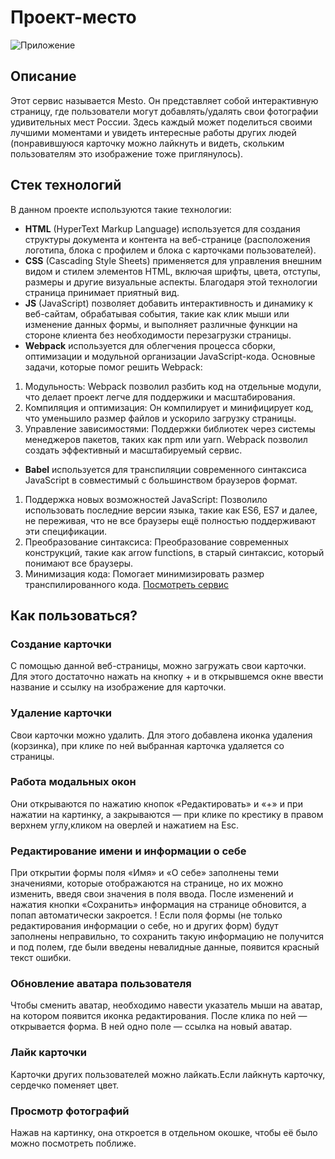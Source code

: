 # Проект-место
![Приложение](https://github.com/user-attachments/assets/0fc07f7b-4655-4d5d-9d06-3bc34cdcf440)

## Описание
Этот сервис называется Mesto. Он представляет собой интерактивную страницу, где пользователи могут добавлять/удалять свои фотографии удивительных мест России. Здесь каждый может поделиться своими лучшими моментами и увидеть интересные работы других людей (понравившуюся карточку можно лайкнуть и видеть, скольким пользователям это изображение тоже приглянулось). 

## Стек технологий
В данном проекте используются такие технологии: 
- **HTML** (HyperText Markup Language) используется для создания структуры документа и контента на веб-странице (расположения логотипа, блока с профилем и блока с карточками пользователей).
- **CSS** (Cascading Style Sheets) применяется для управления внешним видом и стилем элементов HTML, включая шрифты, цвета, отступы, размеры и другие визуальные аспекты. Благодаря этой технологии страница принимает приятный вид.
- **JS** (JavaScript) позволяет добавить интерактивность и динамику к веб-сайтам, обрабатывая события, такие как клик мыши или изменение данных формы, и выполняет различные функции на стороне клиента без необходимости перезагрузки страницы.
- **Webpack** используется для облегчения процесса сборки, оптимизации и модульной организации JavaScript-кода. Основные задачи, которые помог решить Webpack:
1. Модульность: Webpack позволил разбить код на отдельные модули, что делает проект легче для поддержики и масштабирования.
2. Компиляция и оптимизация: Он компилирует и минифицирует код, что уменьшило размер файлов и ускорило загрузку страницы.
3. Управление зависимостями: Поддержки библиотек через системы менеджеров пакетов, таких как npm или yarn.
Webpack позволил создать эффективный и масштабируемый сервис.
- **Babel** используется для транспиляции современного синтаксиса JavaScript в совместимый с большинством браузеров формат.
1. Поддержка новых возможностей JavaScript: Позволило использовать последние версии языка, такие как ES6, ES7 и далее, не переживая, что не все браузеры ещё полностью поддерживают эти спецификации.
2. Преобразование синтаксиса: Преобразование современных конструкций, такие как arrow functions, в старый синтаксис, который понимают все браузеры.
3. Минимизация кода: Помогает минимизировать размер транспилированного кода.
[Посмотреть сервис](https://www.yandex.ru "Mesto Russia") 

## Как пользоваться?
### Создание карточки
С помощью данной веб-страницы, можно загружать свои карточки. Для этого достаточно нажать на кнопку + и в открывшемся окне ввести название и ссылку на изображение для карточки.

### Удаление карточки
Свои карточки можно удалить. Для этого добавлена иконка удаления (корзинка), при клике по ней выбранная карточка удаляется со страницы.

### Работа модальных окон
Они открываются по нажатию кнопок «Редактировать» и «+» и при нажатии на картинку, а закрываются — при клике по крестику в правом верхнем углу,кликом на оверлей и нажатием на Esc.

### Редактирование имени и информации о себе
При открытии формы поля «Имя» и «О себе» заполнены теми значениями, которые отображаются на странице, но их можно изменить, введя свои значения в поля ввода.
После изменений и нажатия кнопки «Сохранить» информация на странице обновится, а попап автоматически закроется.
! Если поля формы (не только редактирования информации о себе, но и других форм) будут заполнены неправильно, то сохранить такую информацию не получится и под полем, где были введены невалидные данные, появится красный текст ошибки. 

### Обновление аватара пользователя
Чтобы сменить аватар, необходимо навести указатель мыши на аватар, на котором появится иконка редактирования. После клика по ней — открывается форма. В ней одно поле — ссылка на новый аватар.

### Лайк карточки
Карточки других пользователей можно лайкать.Если лайкнуть карточку, сердечко поменяет цвет.

### Просмотр фотографий
Нажав на картинку, она откроется в отдельном окошке, чтобы её было можно посмотреть поближе.
